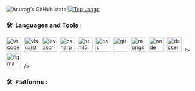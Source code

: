![Anurag's GitHub stats](https://github-readme-stats.vercel.app/api?username=Gorfort&show_icons=true&theme=radical)
[![Top Langs](https://github-readme-stats.vercel.app/api/top-langs/?username=Gorfort&layout=compact&theme=vision-friendly-dark)](https://github.com/anuraghazra/github-readme-stats)

### 🛠 &nbsp;Languages and Tools :

<p>
<img src="https://cdn.jsdelivr.net/gh/devicons/devicon/icons/vscode/vscode-original.svg" title="vscode" alt="vscode" width="40" height="40"/>&nbsp;
<img src="https://cdn.jsdelivr.net/gh/devicons/devicon/icons/visualstudio/visualstudio-plain.svg" alt="visualstudio" width="40" height="40"/>&nbsp;
<img src="https://cdn.jsdelivr.net/gh/devicons/devicon/icons/javascript/javascript-original.svg" alt="javascript" width="40" height="40"/>&nbsp;
<img src="https://cdn.jsdelivr.net/gh/devicons/devicon/icons/csharp/csharp-original.svg" alt="csharp" width="40" height="40"/>&nbsp;
<img src="https://cdn.jsdelivr.net/gh/devicons/devicon/icons/html5/html5-original.svg" alt="html5" width="40" height="40"/>&nbsp;
<img src="https://cdn.jsdelivr.net/gh/devicons/devicon/icons/css3/css3-original.svg" alt="css" width="40" height="40"/>&nbsp;
<img src="https://cdn.jsdelivr.net/gh/devicons/devicon/icons/git/git-original.svg" alt="git" width="40" height="40"/>&nbsp;
<img src="https://cdn.jsdelivr.net/gh/devicons/devicon/icons/mongodb/mongodb-original.svg" alt="mongo" width="40" height="40"/>&nbsp;
<img src="https://cdn.jsdelivr.net/gh/devicons/devicon/icons/nodejs/nodejs-original.svg" alt="node" width="40" height="40"/>&nbsp;
<img src="https://cdn.jsdelivr.net/gh/devicons/devicon/icons/docker/docker-plain.svg" alt="docker" width="40" height="40"/>&nbsp; />
<img src="https://cdn.jsdelivr.net/gh/devicons/devicon/icons/figma/figma-original.svg" alt="figma" width="40" height="40"/>&nbsp; />
          
          
          
          
          
          
          
          
          
                      
</p>

### 🛠 &nbsp;Platforms :

<p>


</p>
